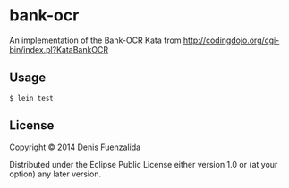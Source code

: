 # bank-ocr

An implementation of the Bank-OCR Kata from http://codingdojo.org/cgi-bin/index.pl?KataBankOCR 

## Usage

```
$ lein test
```

## License

Copyright © 2014 Denis Fuenzalida

Distributed under the Eclipse Public License either version 1.0 or (at
your option) any later version.
